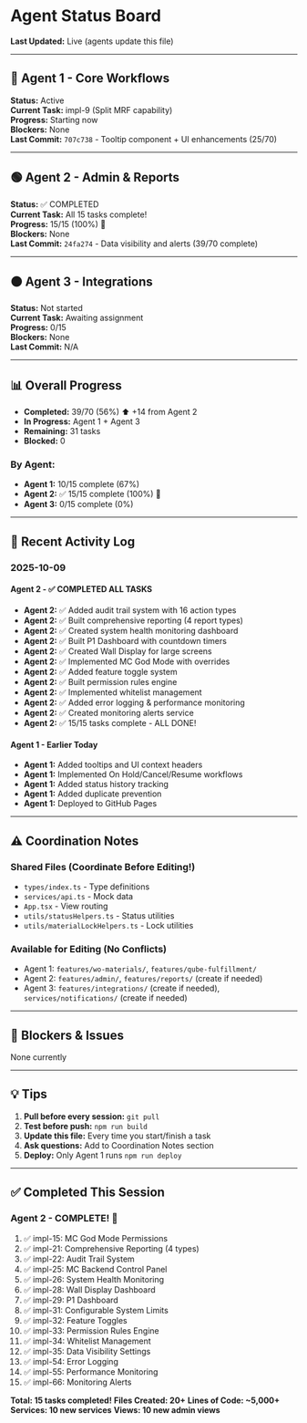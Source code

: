 # Agent Status Board

**Last Updated:** Live (agents update this file)

---

## 🔵 Agent 1 - Core Workflows
**Status:** Active  
**Current Task:** impl-9 (Split MRF capability)  
**Progress:** Starting now  
**Blockers:** None  
**Last Commit:** `707c738` - Tooltip component + UI enhancements (25/70)

---

## 🟢 Agent 2 - Admin & Reports
**Status:** ✅ COMPLETED  
**Current Task:** All 15 tasks complete!  
**Progress:** 15/15 (100%) 🎉  
**Blockers:** None  
**Last Commit:** `24fa274` - Data visibility and alerts (39/70 complete)

---

## 🟠 Agent 3 - Integrations
**Status:** Not started  
**Current Task:** Awaiting assignment  
**Progress:** 0/15  
**Blockers:** None  
**Last Commit:** N/A

---

## 📊 Overall Progress
- **Completed:** 39/70 (56%) ⬆️ +14 from Agent 2
- **In Progress:** Agent 1 + Agent 3
- **Remaining:** 31 tasks
- **Blocked:** 0

### By Agent:
- **Agent 1:** 10/15 complete (67%)
- **Agent 2:** ✅ 15/15 complete (100%) 🎉
- **Agent 3:** 0/15 complete (0%)

---

## 🔄 Recent Activity Log

### 2025-10-09

#### Agent 2 - ✅ COMPLETED ALL TASKS
- **Agent 2:** ✅ Added audit trail system with 16 action types
- **Agent 2:** ✅ Built comprehensive reporting (4 report types)
- **Agent 2:** ✅ Created system health monitoring dashboard
- **Agent 2:** ✅ Built P1 Dashboard with countdown timers
- **Agent 2:** ✅ Created Wall Display for large screens
- **Agent 2:** ✅ Implemented MC God Mode with overrides
- **Agent 2:** ✅ Added feature toggle system
- **Agent 2:** ✅ Built permission rules engine
- **Agent 2:** ✅ Implemented whitelist management
- **Agent 2:** ✅ Added error logging & performance monitoring
- **Agent 2:** ✅ Created monitoring alerts service
- **Agent 2:** ✅ 15/15 tasks complete - ALL DONE!

#### Agent 1 - Earlier Today
- **Agent 1:** Added tooltips and UI context headers
- **Agent 1:** Implemented On Hold/Cancel/Resume workflows
- **Agent 1:** Added status history tracking
- **Agent 1:** Added duplicate prevention
- **Agent 1:** Deployed to GitHub Pages

---

## ⚠️ Coordination Notes

### Shared Files (Coordinate Before Editing!)
- `types/index.ts` - Type definitions
- `services/api.ts` - Mock data
- `App.tsx` - View routing
- `utils/statusHelpers.ts` - Status utilities
- `utils/materialLockHelpers.ts` - Lock utilities

### Available for Editing (No Conflicts)
- Agent 1: `features/wo-materials/`, `features/qube-fulfillment/`
- Agent 2: `features/admin/`, `features/reports/` (create if needed)
- Agent 3: `features/integrations/` (create if needed), `services/notifications/` (create if needed)

---

## 🚨 Blockers & Issues

None currently

---

## 💡 Tips

1. **Pull before every session:** `git pull`
2. **Test before push:** `npm run build`
3. **Update this file:** Every time you start/finish a task
4. **Ask questions:** Add to Coordination Notes section
5. **Deploy:** Only Agent 1 runs `npm run deploy`

---

## ✅ Completed This Session

### Agent 2 - COMPLETE! 🎉
1. ✅ impl-15: MC God Mode Permissions
2. ✅ impl-21: Comprehensive Reporting (4 types)
3. ✅ impl-22: Audit Trail System
4. ✅ impl-25: MC Backend Control Panel
5. ✅ impl-26: System Health Monitoring
6. ✅ impl-28: Wall Display Dashboard
7. ✅ impl-29: P1 Dashboard
8. ✅ impl-31: Configurable System Limits
9. ✅ impl-32: Feature Toggles
10. ✅ impl-33: Permission Rules Engine
11. ✅ impl-34: Whitelist Management
12. ✅ impl-35: Data Visibility Settings
13. ✅ impl-54: Error Logging
14. ✅ impl-55: Performance Monitoring
15. ✅ impl-66: Monitoring Alerts

**Total: 15 tasks completed!**
**Files Created: 20+**
**Lines of Code: ~5,000+**
**Services: 10 new services**
**Views: 10 new admin views**


